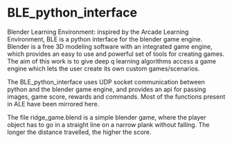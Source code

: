 # BLE_python_interface
Blender Learning Environment: inspired by the Arcade Learning Environment, BLE is a python interface for the blender game engine. Blender is a free 3D modeling software with an integrated game engine, which provides an easy to use and powerful set of tools for creating games. The aim of this work is to give deep q learning algorithms access a game engine which lets the user create its own custom games/scenarios.

The BLE_python_interface uses UDP socket communication between python and the blender game engine, and provides an api for passing images, game score, rewards and commands. Most of the functions present in ALE have been mirrored here.

The file ridge_game.blend is a simple blender game, where the player object has to go in a straight line on a narrow plank without falling. The longer the distance travelled, the higher the score. 
